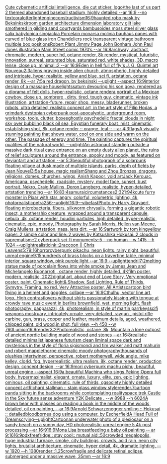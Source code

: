 [Cute cybernetic artificial intelligence, die cut sticker, logo](https://www.ebank.nz/aiartgenerator?category=Cute%20cybernetic%20artificial%20intelligence%2C%20die%20cut%20sticker%2C%20logo)[/the last of us part 2 themed abandoned baseball stadium, highly detailed --ar 16:9 --no text](https://www.ebank.nz/aiartgenerator?category=/the%20last%20of%20us%20part%202%20themed%20abandoned%20baseball%20stadium%2C%20highly%20detailed%20--ar%2016%3A9%20--no%20text)[coral](https://www.ebank.nz/aiartgenerator?category=coral)[otter](https://www.ebank.nz/aiartgenerator?category=otter)[light](https://www.ebank.nz/aiartgenerator?category=light)[engine](https://www.ebank.nz/aiartgenerator?category=engine)[constructivism](https://www.ebank.nz/aiartgenerator?category=constructivism)[16:9](https://www.ebank.nz/aiartgenerator?category=16%3A9)[haunted robo mask by Beksinkski](https://www.ebank.nz/aiartgenerator?category=haunted%20robo%20mask%20by%20Beksinkski)[room garden architecture dimension laboratory gilt lake smothered in gilding sand courtyards bambusoides moss steel silver glass salix babylonica sinojackia Porcelain monarsa molinia bauhaus panes with curved of blue glass iron Chandeliers rock transparent vintage bathroom multiple box positions](https://www.ebank.nz/aiartgenerator?category=room%20garden%20architecture%20dimension%20laboratory%20gilt%20lake%20smothered%20in%20gilding%20sand%20courtyards%20bambusoides%20moss%20steel%20silver%20glass%20salix%20babylonica%20sinojackia%20Porcelain%20monarsa%20molinia%20bauhaus%20panes%20with%20curved%20of%20blue%20glass%20iron%20Chandeliers%20rock%20transparent%20vintage%20bathroom%20multiple%20box%20positions)[Robert Plant Jimmy Page John Bonham John Paul Jones illustration Main Street comic 1970’s --ar 16:8](https://www.ebank.nz/aiartgenerator?category=Robert%20Plant%20Jimmy%20Page%20John%20Bonham%20John%20Paul%20Jones%20illustration%20Main%20Street%20comic%201970%E2%80%99s%20--ar%2016%3A8)[archway, abstract, chromatic, modern, super hd, octane render, 8k render, mystical, futuristic, innovation, surreal, saturated blue, saturated red, white shades, 3D, macro lense, close up, minimal::2 --ar 16:9](https://www.ebank.nz/aiartgenerator?category=archway%2C%20abstract%2C%20chromatic%2C%20modern%2C%20super%20hd%2C%20octane%20render%2C%208k%20render%2C%20mystical%2C%20futuristic%2C%20innovation%2C%20surreal%2C%20saturated%20blue%2C%20saturated%20red%2C%20white%20shades%2C%203D%2C%20macro%20lense%2C%20close%20up%2C%20minimal%3A%3A2%20--ar%2016%3A9)[Eden in hell full of fly's J. G. Quintel art Nouveau](https://www.ebank.nz/aiartgenerator?category=Eden%20in%20hell%20full%20of%20fly%27s%20J.%20G.%20Quintel%20art%20Nouveau)[2:3](https://www.ebank.nz/aiartgenerator?category=2%3A3)[aliens praying inside alien church, atmospheric, highly detailed and intricate, hyper realistic, yellow and blue, sci fi, artstation, octane render, 8k --ar 7:5](https://www.ebank.nz/aiartgenerator?category=aliens%20praying%20inside%20alien%20church%2C%20atmospheric%2C%20highly%20detailed%20and%20intricate%2C%20hyper%20realistic%2C%20yellow%20and%20blue%2C%20sci%20fi%2C%20artstation%2C%20octane%20render%2C%208k%20--ar%207%3A5)[a red dragon, by beksinski --uplight --aspect 16:9](https://www.ebank.nz/aiartgenerator?category=a%20red%20dragon%2C%20by%20beksinski%20--uplight%20--aspect%2016%3A9)[interior design of a massage house](https://www.ebank.nz/aiartgenerator?category=interior%20design%20of%20a%20massage%20house)[lights](https://www.ebank.nz/aiartgenerator?category=lights)[saturn devouring his son goya, rendered as a diorama of felt dolls, hyper-realistic, octane render](https://www.ebank.nz/aiartgenerator?category=saturn%20devouring%20his%20son%20goya%2C%20rendered%20as%20a%20diorama%20of%20felt%20dolls%2C%20hyper-realistic%2C%20octane%20render)[a portrait of a Mexican cowboy, close up, sombrero , dirty, tired, tough guy, cinematic, vintage ink illustration, artstation](https://www.ebank.nz/aiartgenerator?category=a%20portrait%20of%20a%20Mexican%20cowboy%2C%20close%20up%2C%20sombrero%20%2C%20dirty%2C%20tired%2C%20tough%20guy%2C%20cinematic%2C%20vintage%20ink%20illustration%2C%20artstation)[-](https://www.ebank.nz/aiartgenerator?category=-)[future, repair shop, messy, bladerunner, broken robots, ultra detailed, realistic concept art, in the art style of Filip Hodas, a grimdark dystopian cyberpunk post-apocalyptic, underground room, workshop, tools, clutter, boxes](https://www.ebank.nz/aiartgenerator?category=future%2C%20repair%20shop%2C%20messy%2C%20bladerunner%2C%20broken%20robots%2C%20ultra%20detailed%2C%20realistic%20concept%20art%2C%20in%20the%20art%20style%20of%20Filip%20Hodas%2C%20a%20grimdark%20dystopian%20cyberpunk%20post-apocalyptic%2C%20underground%20room%2C%20workshop%2C%20tools%2C%20clutter%2C%20boxes)[ghostly psychedelic fractal clouds in night sky over bubbling black oil sea, Egyptian funerary boat, mist, cinematic, establishing shot, 8k, octane render :: orange, teal :: --ar 4:3](https://www.ebank.nz/aiartgenerator?category=ghostly%20psychedelic%20fractal%20clouds%20in%20night%20sky%20over%20bubbling%20black%20oil%20sea%2C%20Egyptian%20funerary%20boat%2C%20mist%2C%20cinematic%2C%20establishing%20shot%2C%208k%2C%20octane%20render%20%3A%3A%20orange%2C%20teal%20%3A%3A%20--ar%204%3A3)[](https://www.ebank.nz/aiartgenerator?category=)[flags](https://www.ebank.nz/aiartgenerator?category=flags)[A visually stunning painting that shows water, cool on one side and warm on the other. The passage of energy and time. The painting captures the spiritual qualities of the natural world. --uplight](https://www.ebank.nz/aiartgenerator?category=A%20visually%20stunning%20painting%20that%20shows%20water%2C%20cool%20on%20one%20side%20and%20warm%20on%20the%20other.%20The%20passage%20of%20energy%20and%20time.%20The%20painting%20captures%20the%20spiritual%20qualities%20of%20the%20natural%20world.%20--uplight)[An astronaut standing outside a massive dark ritual cave entrance on an empty dusty alien planet, the ruins of relief sculptures around the entrance, spooky and moody, as featured on deviantart and artstation --ar 5:3](https://www.ebank.nz/aiartgenerator?category=An%20astronaut%20standing%20outside%20a%20massive%20dark%20ritual%20cave%20entrance%20on%20an%20empty%20dusty%20alien%20planet%2C%20the%20ruins%20of%20relief%20sculptures%20around%20the%20entrance%2C%20spooky%20and%20moody%2C%20as%20featured%20on%20deviantart%20and%20artstation%20--ar%205%3A3)[beautiful photograph of a solarpunk floating village at dusk made of multiple islands, parks, depth of fields by Jean Nouvel](https://www.ebank.nz/aiartgenerator?category=beautiful%20photograph%20of%20a%20solarpunk%20floating%20village%20at%20dusk%20made%20of%20multiple%20islands%2C%20parks%2C%20depth%20of%20fields%20by%20Jean%20Nouvel)[3:5](https://www.ebank.nz/aiartgenerator?category=3%3A5)[a house, magic realism](https://www.ebank.nz/aiartgenerator?category=a%20house%2C%20magic%20realism)[Shang and Zhou Bronzes, dragons, religions, domes, churches, wings, Anish Kapoor, void art](https://www.ebank.nz/aiartgenerator?category=Shang%20and%20Zhou%20Bronzes%2C%20dragons%2C%20religions%2C%20domes%2C%20churches%2C%20wings%2C%20Anish%20Kapoor%2C%20void%20art)[Jack Kerouac, Americana, psychedelic, roadside, mystery, model face, sunset, bust portrait, Nekro, Craig Mullins, Doron Langberg,     realistic, hyper-detailed, artstation trending --ar 16:8](https://www.ebank.nz/aiartgenerator?category=Jack%20Kerouac%2C%20Americana%2C%20psychedelic%2C%20roadside%2C%20mystery%2C%20model%20face%2C%20sunset%2C%20bust%20portrait%2C%20Nekro%2C%20Craig%20Mullins%2C%20Doron%20Langberg%2C%20%20%20%20%20realistic%2C%20hyper-detailed%2C%20artstation%20trending%20--ar%2016%3A8)[3:4](https://www.ebank.nz/aiartgenerator?category=3%3A4)[samurai](https://www.ebank.nz/aiartgenerator?category=samurai)[circumstances](https://www.ebank.nz/aiartgenerator?category=circumstances)[2:3](https://www.ebank.nz/aiartgenerator?category=2%3A3)[21:9](https://www.ebank.nz/aiartgenerator?category=21%3A9)[4k](https://www.ebank.nz/aiartgenerator?category=4k)[cute furry monster in Pixar with star, angry, colorful, volumetric lighting, 4k, photorealistic](https://www.ebank.nz/aiartgenerator?category=cute%20furry%20monster%20in%20Pixar%20with%20star%2C%20angry%2C%20colorful%2C%20volumetric%20lighting%2C%204k%2C%20photorealistic)[petra](https://www.ebank.nz/aiartgenerator?category=petra)[256](https://www.ebank.nz/aiartgenerator?category=256)[--uplight](https://www.ebank.nz/aiartgenerator?category=--uplight)[16:9](https://www.ebank.nz/aiartgenerator?category=16%3A9)[--vibefast](https://www.ebank.nz/aiartgenerator?category=--vibefast)[Photo by Harry Gruyaert, floating microbacteria, fibers, silkworm chrysalis, forming a gigantic robotic insect, a mothership creature, wrapped around a transparent capsule, nebula, 4k, octane render, houdini particles, high detailed, hyper-realistic, cinematic, epic, moody, Photography by Sarah Morris, Hellen van Meene, Craig Mullens, artstation, nasa, lens dirt, --ar 16:9](https://www.ebank.nz/aiartgenerator?category=Photo%20by%20Harry%20Gruyaert%2C%20floating%20microbacteria%2C%20fibers%2C%20silkworm%20chrysalis%2C%20forming%20a%20gigantic%20robotic%20insect%2C%20a%20mothership%20creature%2C%20wrapped%20around%20a%20transparent%20capsule%2C%20nebula%2C%204k%2C%20octane%20render%2C%20houdini%20particles%2C%20high%20detailed%2C%20hyper-realistic%2C%20cinematic%2C%20epic%2C%20moody%2C%20Photography%20by%20Sarah%20Morris%2C%20Hellen%20van%20Meene%2C%20Craig%20Mullens%2C%20artstation%2C%20nasa%2C%20lens%20dirt%2C%20--ar%2016%3A9)[artwork by tom king](https://www.ebank.nz/aiartgenerator?category=artwork%20by%20tom%20king)[yellow paper::2 simple color and line::2 waves by Katsushika Hokusai::2 clouds in suprematism::2 cyberpuck sci-fi monuments::5 --no human --w 1415 --h 1024 --uplight](https://www.ebank.nz/aiartgenerator?category=yellow%20paper%3A%3A2%20simple%20color%20and%20line%3A%3A2%20waves%20by%20Katsushika%20Hokusai%3A%3A2%20clouds%20in%20suprematism%3A%3A2%20cyberpuck%20sci-fi%20monuments%3A%3A5%20--no%20human%20--w%201415%20--h%201024%20--uplight)[realistic](https://www.ebank.nz/aiartgenerator?category=realistic)[ink::2](https://www.ebank.nz/aiartgenerator?category=ink%3A%3A2)[raccoon || Chris Leavens](https://www.ebank.nz/aiartgenerator?category=raccoon%20%7C%7C%20Chris%20Leavens)[5:7](https://www.ebank.nz/aiartgenerator?category=5%3A7)[9:16](https://www.ebank.nz/aiartgenerator?category=9%3A16)[horror](https://www.ebank.nz/aiartgenerator?category=horror)[cyberpunk pikachu, neon lights, rainy night, beautiful, unreal engine](https://www.ebank.nz/aiartgenerator?category=cyberpunk%20pikachu%2C%20neon%20lights%2C%20rainy%20night%2C%20beautiful%2C%20unreal%20engine)[9:15](https://www.ebank.nz/aiartgenerator?category=9%3A15)[hundreds of brass blocks on a travertine table, minimal interior, square window, pink purple light --ar 16:9 --uplight](https://www.ebank.nz/aiartgenerator?category=hundreds%20of%20brass%20blocks%20on%20a%20travertine%20table%2C%20minimal%20interior%2C%20square%20window%2C%20pink%20purple%20light%20--ar%2016%3A9%20--uplight)[tendril](https://www.ebank.nz/aiartgenerator?category=tendril)[7:2](https://www.ebank.nz/aiartgenerator?category=7%3A2)[melting statue made of porcelain flows into white smoke   by  James Jean and Michelangelo Buonarroti , octane render, highly detailed, 4K](https://www.ebank.nz/aiartgenerator?category=melting%20statue%20made%20of%20porcelain%20flows%20into%20white%20smoke%20%20%20by%20%20James%20Jean%20and%20Michelangelo%20Buonarroti%20%2C%20octane%20render%2C%20highly%20detailed%2C%204K)[film poster, modern, realistic, 2022digital art, about end of Love Story, Very emotional poster, paint, Cinematic light& Shadow, Sad Lighting, Rule of Thirds, Symytry, Framing, no red, Very Attractive poster, All Artists](https://www.ebank.nz/aiartgenerator?category=film%20poster%2C%20modern%2C%20realistic%2C%202022digital%20art%2C%20about%20end%20of%20Love%20Story%2C%20Very%20emotional%20poster%2C%20paint%2C%20Cinematic%20light%26%20Shadow%2C%20Sad%20Lighting%2C%20Rule%20of%20Thirds%2C%20Symytry%2C%20Framing%2C%20no%20red%2C%20Very%20Attractive%20poster%2C%20All%20Artists)[cartoon bird flying in a helmet and goggles, collage —ar 16:9](https://www.ebank.nz/aiartgenerator?category=cartoon%20bird%20flying%20in%20a%20helmet%20and%20goggles%2C%20collage%20%E2%80%94ar%2016%3A9)[Cthulhu, vector line art, logo, High contrast](https://www.ebank.nz/aiartgenerator?category=Cthulhu%2C%20vector%20line%20art%2C%20logo%2C%20High%20contrast)[lovers without shirts passionately kissing with tongue at crowdy rave music event in berlins brownfield, wet, morning light, flash photography, papparazzi, 4k, photorealism, in style of martin parr](https://www.ebank.nz/aiartgenerator?category=lovers%20without%20shirts%20passionately%20kissing%20with%20tongue%20at%20crowdy%20rave%20music%20event%20in%20berlins%20brownfield%2C%20wet%2C%20morning%20light%2C%20flash%20photography%2C%20papparazzi%2C%204k%2C%20photorealism%2C%20in%20style%20of%20martin%20parr)[keys](https://www.ebank.nz/aiartgenerator?category=keys)[scifi weapons mostruary, intricately ornate, very detailed, raygun , pistol rifle carbine, gun, brass, copper and leather, maximum details, aged, weathered, chipped paint, old wood,in shot, full view,  --h 450  --w 760](https://www.ebank.nz/aiartgenerator?category=scifi%20weapons%20mostruary%2C%20intricately%20ornate%2C%20very%20detailed%2C%20raygun%20%2C%20pistol%20rifle%20carbine%2C%20gun%2C%20brass%2C%20copper%20and%20leather%2C%20maximum%20details%2C%20aged%2C%20weathered%2C%20chipped%20paint%2C%20old%20wood%2Cin%20shot%2C%20full%20view%2C%20%20--h%20450%20%20--w%20760)[Lumion](https://www.ebank.nz/aiartgenerator?category=Lumion)[16:9](https://www.ebank.nz/aiartgenerator?category=16%3A9)[render](https://www.ebank.nz/aiartgenerator?category=render)[3:2](https://www.ebank.nz/aiartgenerator?category=3%3A2)[Photorealistic, octane, 8k, Mountain a lone outpost of ancient nordic building made of wood and stones --ar 16:8](https://www.ebank.nz/aiartgenerator?category=Photorealistic%2C%20octane%2C%208k%2C%20Mountain%20a%20lone%20outpost%20of%20ancient%20nordic%20building%20made%20of%20wood%20and%20stones%20--ar%2016%3A8)[realistic detailed minimalist japanese futurism clean liminal space dark and mysterious in the style of floria sigismondi and tim walker and matt mahurin and robert mapplethorpe cinematic moody photography](https://www.ebank.nz/aiartgenerator?category=realistic%20detailed%20minimalist%20japanese%20futurism%20clean%20liminal%20space%20dark%20and%20mysterious%20in%20the%20style%20of%20floria%20sigismondi%20and%20tim%20walker%20and%20matt%20mahurin%20and%20robert%20mapplethorpe%20cinematic%20moody%20photography)[thousands of plushies intertwined, perspective, robert motherwell, wide angle, mike kelley, clo4d, fog, hyperrealistic, ultra realism, 8k, octane render, production design, concept design, --ar 16:9](https://www.ebank.nz/aiartgenerator?category=thousands%20of%20plushies%20intertwined%2C%20perspective%2C%20robert%20motherwell%2C%20wide%20angle%2C%20mike%20kelley%2C%20clo4d%2C%20fog%2C%20hyperrealistic%2C%20ultra%20realism%2C%208k%2C%20octane%20render%2C%20production%20design%2C%20concept%20design%2C%20--ar%2016%3A9)[mori,](https://www.ebank.nz/aiartgenerator?category=mori%2C)[cyberpunk machu pichu, beautiful, unreal engine  --aspect 16:9](https://www.ebank.nz/aiartgenerator?category=cyberpunk%20machu%20pichu%2C%20beautiful%2C%20unreal%20engine%20%20--aspect%2016%3A9)[](https://www.ebank.nz/aiartgenerator?category=)[a beautiful Machina who sings Peking Opera,full body, hypermaximalist, elegant, ornate, luxury, elite, zen, epic lighting,  ominous, oil painting, cinematic,  rule of thirds, cgsociety highly detailed concept art](https://www.ebank.nz/aiartgenerator?category=a%20beautiful%20Machina%20who%20sings%20Peking%20Opera%2Cfull%20body%2C%20hypermaximalist%2C%20elegant%2C%20ornate%2C%20luxury%2C%20elite%2C%20zen%2C%20epic%20lighting%2C%20%20ominous%2C%20oil%20painting%2C%20cinematic%2C%20%20rule%20of%20thirds%2C%20cgsociety%20highly%20detailed%20concept%20art)[Richard stallman :: stain glass window style](https://www.ebank.nz/aiartgenerator?category=Richard%20stallman%20%3A%3A%20stain%20glass%20window%20style)[render](https://www.ebank.nz/aiartgenerator?category=render)[.7](https://www.ebank.nz/aiartgenerator?category=.7)[cartoon panda sitting in the backrooms while contemplating reality](https://www.ebank.nz/aiartgenerator?category=cartoon%20panda%20sitting%20in%20the%20backrooms%20while%20contemplating%20reality)[space trek Castle in the Sky future sense adventure Y2K Delicate  . --w 8988 --h 6024](https://www.ebank.nz/aiartgenerator?category=space%20trek%20Castle%20in%20the%20Sky%20future%20sense%20adventure%20Y2K%20Delicate%20%20.%20--w%208988%20--h%206024)[A brown bear with glasses on reading a book in the middle of the woods, detailed, oil on painting, --ar 16:9](https://www.ebank.nz/aiartgenerator?category=A%20brown%20bear%20with%20glasses%20on%20reading%20a%20book%20in%20the%20middle%20of%20the%20woods%2C%20detailed%2C%20oil%20on%20painting%2C%20--ar%2016%3A9)[Arnold Schwarzenegger smiling :: Hokusai :: detailed](https://www.ebank.nz/aiartgenerator?category=Arnold%20Schwarzenegger%20smiling%20%3A%3A%20Hokusai%20%3A%3A%20detailed)[bloodborne](https://www.ebank.nz/aiartgenerator?category=bloodborne)[a dog using a computer, by Escher](https://www.ebank.nz/aiartgenerator?category=a%20dog%20using%20a%20computer%2C%20by%20Escher)[field](https://www.ebank.nz/aiartgenerator?category=field)[A Head Full of Dreams](https://www.ebank.nz/aiartgenerator?category=A%20Head%20Full%20of%20Dreams)[crying](https://www.ebank.nz/aiartgenerator?category=crying)[--uplight](https://www.ebank.nz/aiartgenerator?category=--uplight)[Cartoon](https://www.ebank.nz/aiartgenerator?category=Cartoon)[an underwater photo of a plesiosaur on a sandy beach on a sunny day, HD photorealistic unreal engine 5 4k post processing --ar 16:9](https://www.ebank.nz/aiartgenerator?category=an%20underwater%20photo%20of%20a%20plesiosaur%20on%20a%20sandy%20beach%20on%20a%20sunny%20day%2C%20HD%20photorealistic%20unreal%20engine%205%204k%20post%20processing%20--ar%2016%3A9)[16:9](https://www.ebank.nz/aiartgenerator?category=16%3A9)[Mona Lisa breastfeeding a baby oil painting -- ar 9:16](https://www.ebank.nz/aiartgenerator?category=Mona%20Lisa%20breastfeeding%20a%20baby%20oil%20painting%20--%20ar%209%3A16)[16:9](https://www.ebank.nz/aiartgenerator?category=16%3A9)[pdxfreefridge:: stay cool:: mutual aid::](https://www.ebank.nz/aiartgenerator?category=pdxfreefridge%3A%3A%20stay%20cool%3A%3A%20mutual%20aid%3A%3A)[50](https://www.ebank.nz/aiartgenerator?category=50)[crowded megalopolis, huge industrial furnace, smoke, city buildings, crowds, acid rain, neon city lights, brutalist architecture, cinematic, hyper detail, 4k,  dramatic lighting, --w 1920 --h 1080](https://www.ebank.nz/aiartgenerator?category=crowded%20megalopolis%2C%20huge%20industrial%20furnace%2C%20smoke%2C%20city%20buildings%2C%20crowds%2C%20acid%20rain%2C%20neon%20city%20lights%2C%20brutalist%20architecture%2C%20cinematic%2C%20hyper%20detail%2C%204k%2C%20%20dramatic%20lighting%2C%20--w%201920%20--h%201080)[render::1.25](https://www.ebank.nz/aiartgenerator?category=render%3A%3A1.25)[crow](https://www.ebank.nz/aiartgenerator?category=crow)[fragile and delicate retinal eclipse, submerged under a massive wave, 35mm —ar 16:9](https://www.ebank.nz/aiartgenerator?category=fragile%20and%20delicate%20retinal%20eclipse%2C%20submerged%20under%20a%20massive%20wave%2C%2035mm%20%E2%80%94ar%2016%3A9)
